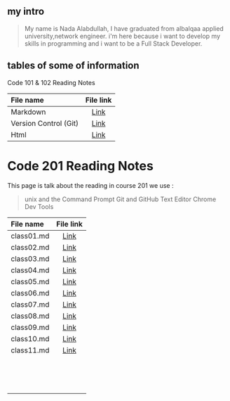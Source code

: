 ## my intro
>My name is Nada Alabdullah, I have graduated from albalqaa applied university,network engineer.
i'm here because i want to develop my skills in programming and i want to be a Full Stack Developer.

## tables of some of information
 
Code 101 & 102 Reading Notes


| File name      | File link     |
| :------------- | :----------: | 
|  Markdown | [Link](https://nada0795.github.io/reading-note/read01)|
| Version Control (Git)   | [Link](https://nada0795.github.io/reading-note/read02)| 
| Html   | [Link](https://nada0795.github.io/reading-note/read03)| 


# Code 201 Reading Notes
This page is talk about the reading in course 201
we use :

> unix and the Command Prompt
> Git and GitHub
> Text Editor
> Chrome Dev Tools

| File name      | File link     |
| :------------- | :----------:  | 
|  class01.md    | [Link](https://nada0795.github.io/reading-note/class01)|
|  class02.md    | [Link](https://nada0795.github.io/reading-note/class02)| 
|  class03.md    | [Link](https://nada0795.github.io/reading-note/class03)|          
|  class04.md    | [Link](https://nada0795.github.io/reading-note/class04)|
|  class05.md    | [Link](https://nada0795.github.io/reading-note/class05)| 
|  class06.md    | [Link](https://nada0795.github.io/reading-note/class06)|
|  class07.md    | [Link](https://nada0795.github.io/reading-note/class07)| 
|  class08.md    | [Link](https://nada0795.github.io/reading-note/class08)|              
|  class09.md    | [Link](https://nada0795.github.io/reading-note/class09)|
|  class10.md    | [Link](https://nada0795.github.io/reading-note/class10)| 
|  class11.md    | [Link](https://nada0795.github.io/reading-note/class11)||                             
|                |               |
|                |               | 
|                |               |
|                |               | 
|                |               |
|                |               |
|                |               | 
|                |               |
|                |               | 
|                |               |
|                |               | 
|                |               |
|                |               |
|                |               | 
